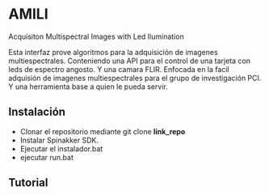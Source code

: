 # AMILI

Acquisiton Multispectral Images with Led Ilumination

Esta interfaz prove algoritmos para la adquisición de imagenes multiespectrales. Conteniendo una API para el control de una tarjeta con leds de espectro angosto. Y una camara FLIR. Enfocada en la facil adquisión de imagenes multiespectrales para el grupo de investigación PCI. Y una herramienta base a quien le pueda servir.

## Instalación

- Clonar el repositorio mediante git clone __link_repo__
- Instalar Spinakker SDK.
- Ejecutar el instalador.bat
- ejecutar run.bat

## Tutorial
